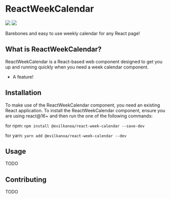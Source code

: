 # ReactWeekCalendar

[![](https://img.shields.io/david/EvilKanoa/react-week-calendar.svg?style=flat-square)](https://github.com/EvilKanoa/react-week-calendar) [![](https://img.shields.io/npm/v/@evilkanoa/react-week-calendar.svg?style=flat-square)](https://www.npmjs.com/package/@evilkanoa/react-week-calendar) 

Barebones and easy to use weekly calendar for any React page!

## What is ReactWeekCalendar?
ReactWeekCalendar is a React-based web component designed to get you up and running quickly when you need a week calendar component. 
* A feature!

## Installation
To make use of the ReactWeekCalendar component, you need an existing React application. To install the ReactWeekCalendar component, ensure you are using react@16+ and then run the one of the following commands:

for npm: `npm install @evilkanoa/react-week-calendar --save-dev`

for yarn: `yarn add @evilkanoa/react-week-calendar --dev`

## Usage
TODO

## Contributing
TODO
